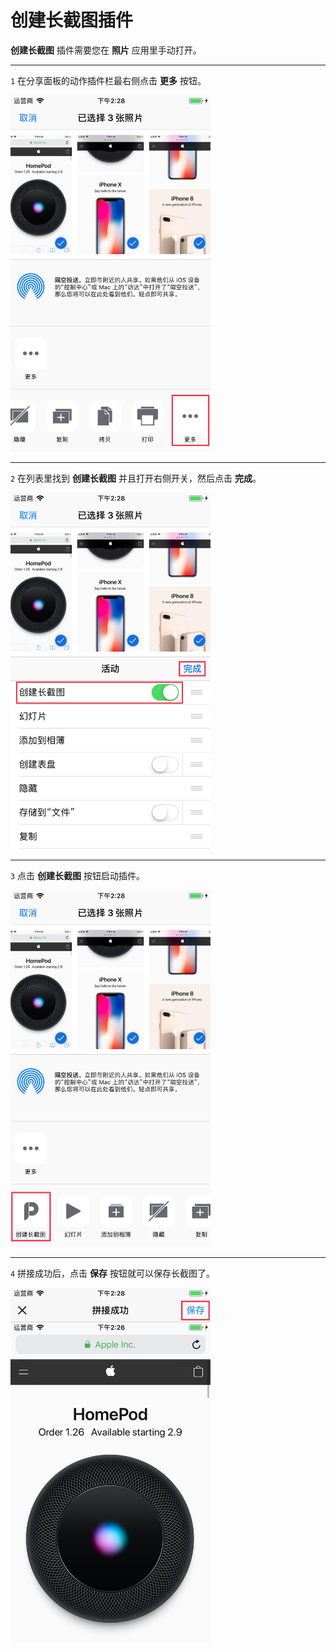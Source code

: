 # 创建长截图插件

**创建长截图** 插件需要您在 **照片** 应用里手动打开。

---

`1` 在分享面板的动作插件栏最右侧点击 **更多** 按钮。

<img src="../assets/guide-create-scrollshot-1.jpg" width="320" >


---

`2` 在列表里找到 **创建长截图** 并且打开右侧开关，然后点击 **完成**。

<img src="../assets/guide-create-scrollshot-2.jpg" width="320" >

---

`3` 点击 **创建长截图** 按钮启动插件。

<img src="../assets/guide-create-scrollshot-3.jpg" width="320" >

---

`4` 拼接成功后，点击 **保存** 按钮就可以保存长截图了。

<img src="../assets/guide-create-scrollshot-4.jpg" width="320" >
